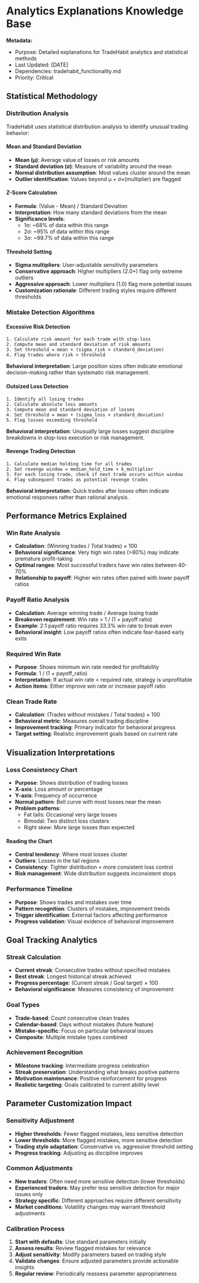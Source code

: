 # Analytics Explanations Knowledge Base

**Metadata:**
- Purpose: Detailed explanations for TradeHabit analytics and statistical methods
- Last Updated: [DATE]
- Dependencies: tradehabit_functionality.md
- Priority: Critical

## Statistical Methodology

### Distribution Analysis
TradeHabit uses statistical distribution analysis to identify unusual trading behavior:

#### Mean and Standard Deviation
- **Mean (μ)**: Average value of losses or risk amounts
- **Standard deviation (σ)**: Measure of variability around the mean
- **Normal distribution assumption**: Most values cluster around the mean
- **Outlier identification**: Values beyond μ + σ×(multiplier) are flagged

#### Z-Score Calculation
- **Formula**: (Value - Mean) / Standard Deviation
- **Interpretation**: How many standard deviations from the mean
- **Significance levels**: 
  - 1σ: ~68% of data within this range
  - 2σ: ~95% of data within this range
  - 3σ: ~99.7% of data within this range

#### Threshold Setting
- **Sigma multipliers**: User-adjustable sensitivity parameters
- **Conservative approach**: Higher multipliers (2.0+) flag only extreme outliers
- **Aggressive approach**: Lower multipliers (1.0) flag more potential issues
- **Customization rationale**: Different trading styles require different thresholds

### Mistake Detection Algorithms

#### Excessive Risk Detection
```
1. Calculate risk amount for each trade with stop-loss
2. Compute mean and standard deviation of risk amounts
3. Set threshold = mean + (sigma_risk × standard_deviation)
4. Flag trades where risk > threshold
```

**Behavioral interpretation**: Large position sizes often indicate emotional decision-making rather than systematic risk management.

#### Outsized Loss Detection
```
1. Identify all losing trades
2. Calculate absolute loss amounts
3. Compute mean and standard deviation of losses
4. Set threshold = mean + (sigma_loss × standard_deviation)
5. Flag losses exceeding threshold
```

**Behavioral interpretation**: Unusually large losses suggest discipline breakdowns in stop-loss execution or risk management.

#### Revenge Trading Detection
```
1. Calculate median holding time for all trades
2. Set revenge window = median_hold_time × k_multiplier
3. For each losing trade, check if next trade occurs within window
4. Flag subsequent trades as potential revenge trades
```

**Behavioral interpretation**: Quick trades after losses often indicate emotional responses rather than rational analysis.

## Performance Metrics Explained

### Win Rate Analysis
- **Calculation**: (Winning trades / Total trades) × 100
- **Behavioral significance**: Very high win rates (>80%) may indicate premature profit-taking
- **Optimal ranges**: Most successful traders have win rates between 40-70%
- **Relationship to payoff**: Higher win rates often paired with lower payoff ratios

### Payoff Ratio Analysis
- **Calculation**: Average winning trade / Average losing trade
- **Breakeven requirement**: Win rate > 1 / (1 + payoff ratio)
- **Example**: 2:1 payoff ratio requires 33.3% win rate to break even
- **Behavioral insight**: Low payoff ratios often indicate fear-based early exits

### Required Win Rate
- **Purpose**: Shows minimum win rate needed for profitability
- **Formula**: 1 / (1 + payoff_ratio)
- **Interpretation**: If actual win rate < required rate, strategy is unprofitable
- **Action items**: Either improve win rate or increase payoff ratio

### Clean Trade Rate
- **Calculation**: (Trades without mistakes / Total trades) × 100
- **Behavioral metric**: Measures overall trading discipline
- **Improvement tracking**: Primary indicator for behavioral progress
- **Target setting**: Realistic improvement goals based on current rate

## Visualization Interpretations

### Loss Consistency Chart
- **Purpose**: Shows distribution of trading losses
- **X-axis**: Loss amount or percentage
- **Y-axis**: Frequency of occurrence
- **Normal pattern**: Bell curve with most losses near the mean
- **Problem patterns**: 
  - Fat tails: Occasional very large losses
  - Bimodal: Two distinct loss clusters
  - Right skew: More large losses than expected

#### Reading the Chart
- **Central tendency**: Where most losses cluster
- **Outliers**: Losses in the tail regions
- **Consistency**: Tighter distribution = more consistent loss control
- **Risk management**: Wide distribution suggests inconsistent stops

### Performance Timeline
- **Purpose**: Shows trades and mistakes over time
- **Pattern recognition**: Clusters of mistakes, improvement trends
- **Trigger identification**: External factors affecting performance
- **Progress validation**: Visual evidence of behavioral improvement

## Goal Tracking Analytics

### Streak Calculation
- **Current streak**: Consecutive trades without specified mistakes
- **Best streak**: Longest historical streak achieved
- **Progress percentage**: (Current streak / Goal target) × 100
- **Behavioral significance**: Measures consistency of improvement

### Goal Types
- **Trade-based**: Count consecutive clean trades
- **Calendar-based**: Days without mistakes (future feature)
- **Mistake-specific**: Focus on particular behavioral issues
- **Composite**: Multiple mistake types combined

### Achievement Recognition
- **Milestone tracking**: Intermediate progress celebration
- **Streak preservation**: Understanding what breaks positive patterns
- **Motivation maintenance**: Positive reinforcement for progress
- **Realistic targeting**: Goals calibrated to current ability level

## Parameter Customization Impact

### Sensitivity Adjustment
- **Higher thresholds**: Fewer flagged mistakes, less sensitive detection
- **Lower thresholds**: More flagged mistakes, more sensitive detection
- **Trading style adaptation**: Conservative vs. aggressive threshold setting
- **Progress tracking**: Adjusting as discipline improves

### Common Adjustments
- **New traders**: Often need more sensitive detection (lower thresholds)
- **Experienced traders**: May prefer less sensitive detection for major issues only
- **Strategy specific**: Different approaches require different sensitivity
- **Market conditions**: Volatility changes may warrant threshold adjustments

### Calibration Process
1. **Start with defaults**: Use standard parameters initially
2. **Assess results**: Review flagged mistakes for relevance
3. **Adjust sensitivity**: Modify parameters based on trading style
4. **Validate changes**: Ensure adjusted parameters provide actionable insights
5. **Regular review**: Periodically reassess parameter appropriateness